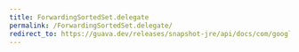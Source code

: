 ```yaml
---
title: ForwardingSortedSet.delegate
permalink: /ForwardingSortedSet.delegate/
redirect_to: https://guava.dev/releases/snapshot-jre/api/docs/com/google/common/collect/ForwardingSortedSet.html#delegate--
---
```

